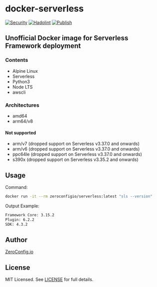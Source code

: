# docker-serverless

[![Security](https://github.com/zeroconfigio/docker-serverless/actions/workflows/anchore.yml/badge.svg?branch=main)](https://github.com/zeroconfigio/docker-serverless/actions/workflows/anchore.yml)
[![Hadolint](https://github.com/zeroconfigio/docker-serverless/actions/workflows/hadolint.yml/badge.svg?branch=main)](https://github.com/zeroconfigio/docker-serverless/actions/workflows/hadolint.yml)
[![Publish](https://github.com/zeroconfigio/docker-serverless/actions/workflows/publish.yml/badge.svg?branch=main)](https://github.com/zeroconfigio/docker-serverless/actions/workflows/publish.yml)

## Unofficial Docker image for Serverless Framework deployment

### Contents

- Alpine Linux
- Serverless
- Python3
- Node LTS
- awscli

### Architectures

- amd64
- arm64/v8

#### Not supported

- arm/v7 (dropped support on Serverless v3.37.0 and onwards)
- arm/v6 (dropped support on Serverless v3.37.0 and onwards)
- ppc64le (dropped support on Serverless v3.37.0 and onwards)
- s390x (dropped support on Serverless v3.35.2 and onwards)

## Usage

Command:

```bash
docker run -it --rm zeroconfigio/serverless:latest "sls --version"
```

Output Example:

```bash
Framework Core: 3.15.2
Plugin: 6.2.2
SDK: 4.3.2
```

## Author

[ZeroConfig.io](https://github.com/ZeroConfigIO)

## License

MIT Licensed. See [LICENSE](https://github.com/ZeroConfigIO/docker-serverless/blob/master/LICENSE) for full details.
